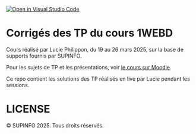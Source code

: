 [![Open in Visual Studio Code](https://classroom.github.com/assets/open-in-vscode-2e0aaae1b6195c2367325f4f02e2d04e9abb55f0b24a779b69b11b9e10269abc.svg)](https://classroom.github.com/online_ide?assignment_repo_id=18784365&assignment_repo_type=AssignmentRepo)
# Corrigés des TP du cours 1WEBD

Cours réalisé par Lucie Philippon, du 19 au 26 mars 2025, sur la base de supports fournis par SUPINFO.

Pour les sujets de TP et les présentations, voir [le cours sur Moodle](https://moodle.supinfo.com/course/view.php?id=294).

Ce repo contient les solutions des TP réalisés en live par Lucie pendant les sessions.

# LICENSE

© SUPINFO 2025. Tous droits réservés.
